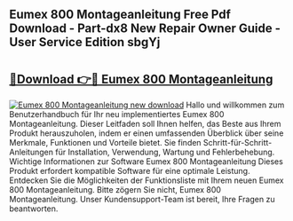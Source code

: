 ## Eumex 800 Montageanleitung Free Pdf Download - Part-dx8 New Repair Owner Guide - User Service Edition sbgYj

# <h2><a href="http://df6yer.blite.top/?on=Eumex+800+Montageanleitung">🔗Download 👉🔴 Eumex 800 Montageanleitung</a></h2>

[![Eumex 800 Montageanleitung new download](https://i.imgur.com/lujVjoI.png)](http://df6yer.blite.top/?on=Eumex+800+Montageanleitung)
Hallo und willkommen zum Benutzerhandbuch für Ihr neu implementiertes Eumex 800 Montageanleitung. Dieser Leitfaden soll Ihnen helfen, das Beste aus Ihrem Produkt herauszuholen, indem er einen umfassenden Überblick über seine Merkmale, Funktionen und Vorteile bietet. Sie finden Schritt-für-Schritt-Anleitungen für Installation, Verwendung, Wartung und Fehlerbehebung. Wichtige Informationen zur Software Eumex 800 Montageanleitung Dieses Produkt erfordert kompatible Software für eine optimale Leistung. Entdecken Sie die Möglichkeiten der Funktionsliste mit Ihrem neuen Eumex 800 Montageanleitung. Bitte zögern Sie nicht, Eumex 800 Montageanleitung. Unser Kundensupport-Team ist bereit, Ihre Fragen zu beantworten.

